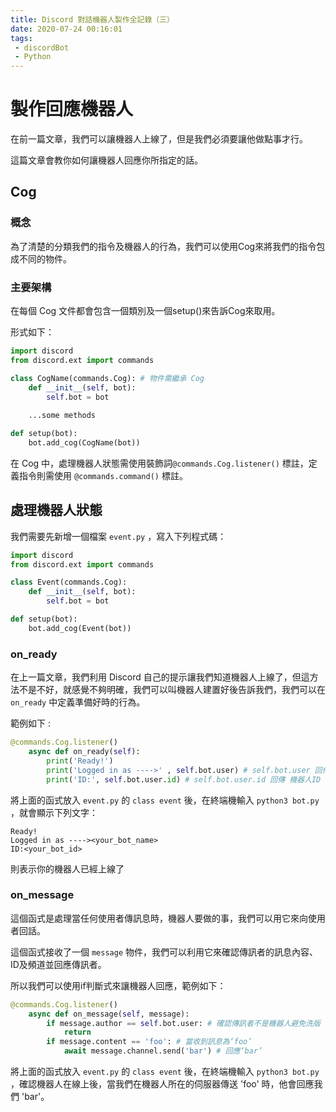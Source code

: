 ```yaml
---
title: Discord 對話機器人製作全記錄（三）
date: 2020-07-24 00:16:01
tags:
 - discordBot
 - Python
---
```


# 製作回應機器人

在前一篇文章，我們可以讓機器人上線了，但是我們必須要讓他做點事才行。

這篇文章會教你如何讓機器人回應你所指定的話。

## Cog 

### 概念

為了清楚的分類我們的指令及機器人的行為，我們可以使用Cog來將我們的指令包成不同的物件。

### 主要架構

在每個 Cog 文件都會包含一個類別及一個setup()來告訴Cog來取用。

形式如下：

```python
import discord
from discord.ext import commands

class CogName(commands.Cog): # 物件需繼承 Cog
    def __init__(self, bot):
        self.bot = bot
        
    ...some methods

def setup(bot):
    bot.add_cog(CogName(bot))
```

在 Cog 中，處理機器人狀態需使用裝飾詞`@commands.Cog.listener()` 標註，定義指令則需使用 `@commands.command()` 標註。

## 處理機器人狀態

我們需要先新增一個檔案 `event.py` ，寫入下列程式碼：

```python
import discord
from discord.ext import commands

class Event(commands.Cog):
    def __init__(self, bot):
        self.bot = bot

def setup(bot):
    bot.add_cog(Event(bot))
```

### on_ready

在上一篇文章，我們利用 Discord 自己的提示讓我們知道機器人上線了，但這方法不是不好，就感覺不夠明確，我們可以叫機器人建置好後告訴我們，我們可以在 `on_ready` 中定義準備好時的行為。

範例如下 :

```python
@commands.Cog.listener()
    async def on_ready(self):
        print('Ready!')
        print('Logged in as ---->' , self.bot.user) # self.bot.user 回傳 機器人名稱#1234
        print('ID:', self.bot.user.id) # self.bot.user.id 回傳 機器人ID
```

將上面的函式放入 `event.py` 的 `class event` 後，在終端機輸入 `python3 bot.py` ，就會顯示下列文字：

```
Ready!
Logged in as ----><your_bot_name>
ID:<your_bot_id>
```

則表示你的機器人已經上線了

### on_message

這個函式是處理當任何使用者傳訊息時，機器人要做的事，我們可以用它來向使用者回話。

這個函式接收了一個 `message` 物件，我們可以利用它來確認傳訊者的訊息內容、ID及頻道並回應傳訊者。

所以我們可以使用if判斷式來讓機器人回應，範例如下：

```python
@commands.Cog.listener()
    async def on_message(self, message):
        if message.author == self.bot.user: # 確認傳訊者不是機器人避免洗版
            return
        if message.content == 'foo': # 當收到訊息為‘foo’
            await message.channel.send('bar') # 回應‘bar’
```

將上面的函式放入 `event.py` 的 `class event` 後，在終端機輸入 `python3 bot.py` ，確認機器人在線上後，當我們在機器人所在的伺服器傳送 'foo' 時，他會回應我們 'bar'。